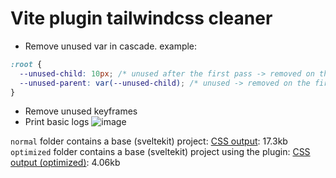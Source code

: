 # Vite plugin tailwindcss cleaner

- Remove unused var in cascade. example:
```css
:root {
  --unused-child: 10px; /* unused after the first pass -> removed on the second pass */
  --unused-parent: var(--unused-child); /* unused -> removed on the first pass */
}
```
- Remove unused keyframes
- Print basic logs
![image](https://github.com/user-attachments/assets/d80172cf-4998-42fe-87b5-0552c46aef32)


`normal` folder contains a base (sveltekit) project:
[CSS output](https://github.com/madmoizo/sveltekit-t4-repro/blob/main/normal/.svelte-kit/output/client/_app/immutable/assets/2.D6LpQ2Rr.css): 17.3kb
`optimized` folder contains a base (sveltekit) project using the plugin:
[CSS output (optimized)](https://github.com/madmoizo/sveltekit-t4-repro/blob/main/optimized/.svelte-kit/output/client/_app/immutable/assets/2.D6LpQ2Rr.css): 4.06kb
